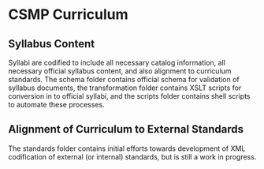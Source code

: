 # CSMP Curriculum

## Syllabus Content

Syllabi are codified to include all necessary catalog information, all necessary official syllabus content, and also alignment to curriculum standards. The schema folder contains official schema for validation of syllabus documents, the transformation folder contains XSLT scripts for conversion in to official syllabi, and the scripts folder contains shell scripts to automate these processes. 

## Alignment of Curriculum to External Standards

The standards folder contains initial efforts towards development of XML codification of external (or internal) standards, but is still a work in progress. 
